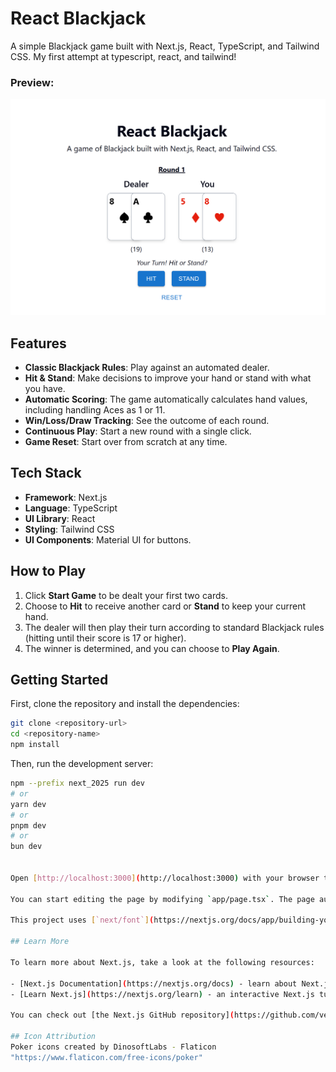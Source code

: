 # React Blackjack

A simple Blackjack game built with Next.js, React, TypeScript, and Tailwind CSS. My first attempt at typescript, react, and tailwind!

### Preview:
![alt text](preview.png "Preview Image")

## Features

- **Classic Blackjack Rules**: Play against an automated dealer.
- **Hit & Stand**: Make decisions to improve your hand or stand with what you have.
- **Automatic Scoring**: The game automatically calculates hand values, including handling Aces as 1 or 11.
- **Win/Loss/Draw Tracking**: See the outcome of each round.
- **Continuous Play**: Start a new round with a single click.
- **Game Reset**: Start over from scratch at any time.

## Tech Stack

- **Framework**: Next.js
- **Language**: TypeScript
- **UI Library**: React
- **Styling**: Tailwind CSS
- **UI Components**: Material UI for buttons.

## How to Play

1.  Click **Start Game** to be dealt your first two cards.
2.  Choose to **Hit** to receive another card or **Stand** to keep your current hand.
3.  The dealer will then play their turn according to standard Blackjack rules (hitting until their score is 17 or higher).
4.  The winner is determined, and you can choose to **Play Again**.

## Getting Started

First, clone the repository and install the dependencies:

```bash
git clone <repository-url>
cd <repository-name>
npm install
```

Then, run the development server:

```bash
npm --prefix next_2025 run dev
# or
yarn dev
# or
pnpm dev
# or
bun dev


Open [http://localhost:3000](http://localhost:3000) with your browser to see the result.

You can start editing the page by modifying `app/page.tsx`. The page auto-updates as you edit the file.

This project uses [`next/font`](https://nextjs.org/docs/app/building-your-application/optimizing/fonts) to automatically optimize and load [Geist](https://vercel.com/font), a new font family for Vercel.

## Learn More

To learn more about Next.js, take a look at the following resources:

- [Next.js Documentation](https://nextjs.org/docs) - learn about Next.js features and API.
- [Learn Next.js](https://nextjs.org/learn) - an interactive Next.js tutorial.

You can check out [the Next.js GitHub repository](https://github.com/vercel/next.js) - your feedback and contributions are welcome!

## Icon Attribution
Poker icons created by DinosoftLabs - Flaticon
"https://www.flaticon.com/free-icons/poker"
